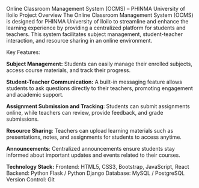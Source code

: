 Online Classroom Management System (OCMS) – PHINMA University of Iloilo
Project Overview
The Online Classroom Management System (OCMS) is designed for PHINMA University of Iloilo to streamline and enhance the learning experience by providing a centralized platform for students and teachers. This system facilitates subject management, student-teacher interaction, and resource sharing in an online environment.

Key Features:

**Subject Management:** Students can easily manage their enrolled subjects, access course materials, and track their progress.

**Student-Teacher Communication:** A built-in messaging feature allows students to ask questions directly to their teachers, promoting engagement and academic support.

**Assignment Submission and Tracking**: Students can submit assignments online, while teachers can review, provide feedback, and grade submissions.

 **Resource Sharing**: Teachers can upload learning materials such as presentations, notes, and assignments for students to access anytime.

**Announcements**: Centralized announcements ensure students stay informed about important updates and events related to their courses.

**Technology Stack:**
Frontend: HTML5, CSS3, Bootstrap, JavaScript, React
Backend: Python Flask / Python Django
Database: MySQL / PostgreSQL
Version Control: Git
